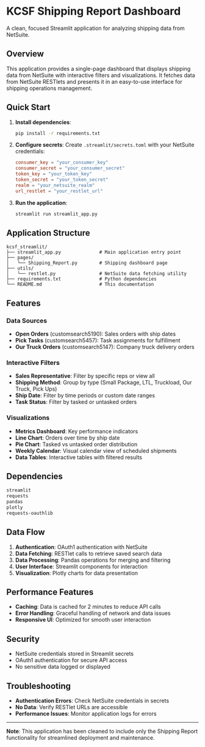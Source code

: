# KCSF Shipping Report Dashboard

A clean, focused Streamlit application for analyzing shipping data from NetSuite.

## Overview

This application provides a single-page dashboard that displays shipping data from NetSuite with interactive filters and visualizations. It fetches data from NetSuite RESTlets and presents it in an easy-to-use interface for shipping operations management.

## Quick Start

1. **Install dependencies**:
   ```bash
   pip install -r requirements.txt
   ```

2. **Configure secrets**:
   Create `.streamlit/secrets.toml` with your NetSuite credentials:
   ```toml
   consumer_key = "your_consumer_key"
   consumer_secret = "your_consumer_secret"
   token_key = "your_token_key"
   token_secret = "your_token_secret"
   realm = "your_netsuite_realm"
   url_restlet = "your_restlet_url"
   ```

3. **Run the application**:
   ```bash
   streamlit run streamlit_app.py
   ```

## Application Structure

```
kcsf_streamlit/
├── streamlit_app.py              # Main application entry point
├── pages/
│   └── Shipping_Report.py        # Shipping dashboard page
├── utils/
│   └── restlet.py                # NetSuite data fetching utility
├── requirements.txt              # Python dependencies
└── README.md                     # This documentation
```

## Features

### Data Sources
- **Open Orders** (customsearch5190): Sales orders with ship dates
- **Pick Tasks** (customsearch5457): Task assignments for fulfillment
- **Our Truck Orders** (customsearch5147): Company truck delivery orders

### Interactive Filters
- **Sales Representative**: Filter by specific reps or view all
- **Shipping Method**: Group by type (Small Package, LTL, Truckload, Our Truck, Pick Ups)
- **Ship Date**: Filter by time periods or custom date ranges
- **Task Status**: Filter by tasked or untasked orders

### Visualizations
- **Metrics Dashboard**: Key performance indicators
- **Line Chart**: Orders over time by ship date
- **Pie Chart**: Tasked vs untasked order distribution
- **Weekly Calendar**: Visual calendar view of scheduled shipments
- **Data Tables**: Interactive tables with filtered results

## Dependencies

```txt
streamlit
requests
pandas
plotly
requests-oauthlib
```

## Data Flow

1. **Authentication**: OAuth1 authentication with NetSuite
2. **Data Fetching**: RESTlet calls to retrieve saved search data
3. **Data Processing**: Pandas operations for merging and filtering
4. **User Interface**: Streamlit components for interaction
5. **Visualization**: Plotly charts for data presentation

## Performance Features

- **Caching**: Data is cached for 2 minutes to reduce API calls
- **Error Handling**: Graceful handling of network and data issues
- **Responsive UI**: Optimized for smooth user interaction

## Security

- NetSuite credentials stored in Streamlit secrets
- OAuth1 authentication for secure API access
- No sensitive data logged or displayed

## Troubleshooting

- **Authentication Errors**: Check NetSuite credentials in secrets
- **No Data**: Verify RESTlet URLs are accessible
- **Performance Issues**: Monitor application logs for errors

---

**Note**: This application has been cleaned to include only the Shipping Report functionality for streamlined deployment and maintenance.
